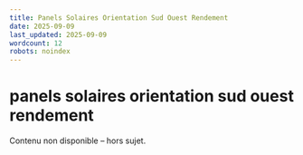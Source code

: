 ```yaml
---
title: Panels Solaires Orientation Sud Ouest Rendement
date: 2025-09-09
last_updated: 2025-09-09
wordcount: 12
robots: noindex
---
```


# panels solaires orientation sud ouest rendement

Contenu non disponible – hors sujet.